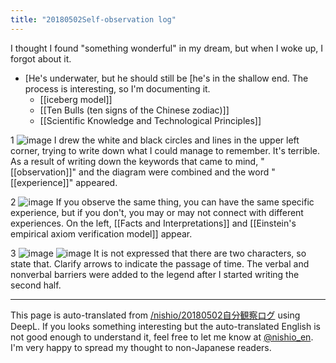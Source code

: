 ```yaml
---
title: "20180502Self-observation log"
---
```


I thought I found "something wonderful" in my dream, but when I woke up, I forgot about it.
- [He's underwater, but he should still be [he's in the shallow end. The process is interesting, so I'm documenting it.
    - [[iceberg model]]
    - [[Ten Bulls (ten signs of the Chinese zodiac)]]
    - [[Scientific Knowledge and Technological Principles]]

1
![image](https://gyazo.com/270c8e5d0551c9835b4967d02529f3bb/thumb/1000)
I drew the white and black circles and lines in the upper left corner, trying to write down what I could manage to remember. It's terrible.
As a result of writing down the keywords that came to mind, "[[observation]]" and the diagram were combined and the word "[[experience]]" appeared.

2
![image](https://gyazo.com/62b9b5e809666bb654f1ca839ad60d8f/thumb/1000)
If you observe the same thing, you can have the same specific experience, but if you don't, you may or may not connect with different experiences.
On the left, [[Facts and Interpretations]] and [[Einstein's empirical axiom verification model]] appear.

3
![image](https://gyazo.com/c9a02a495ba37821ef3dcca3b96312cc/thumb/1000)
![image](https://gyazo.com/c248e9777d9906cf64e64e7a7cb38f72/thumb/1000)
It is not expressed that there are two characters, so state that.
Clarify arrows to indicate the passage of time.
The verbal and nonverbal barriers were added to the legend after I started writing the second half.

---
This page is auto-translated from [/nishio/20180502自分観察ログ](https://scrapbox.io/nishio/20180502自分観察ログ) using DeepL. If you looks something interesting but the auto-translated English is not good enough to understand it, feel free to let me know at [@nishio_en](https://twitter.com/nishio_en). I'm very happy to spread my thought to non-Japanese readers.